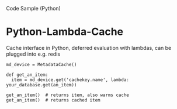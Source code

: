 Code Sample (Python)

Python-Lambda-Cache
===================

Cache interface in Python, deferred evaluation with lambdas, can be plugged into e.g. redis

    md_device = MetadataCache()
    
    def get_an_item:
      item = md_device.get('cachekey.name', lambda: your_database.get(an_item))
      
    get_an_item()  # returns item, also warms cache
    get_an_item()  # returns cached item
    
    
    
